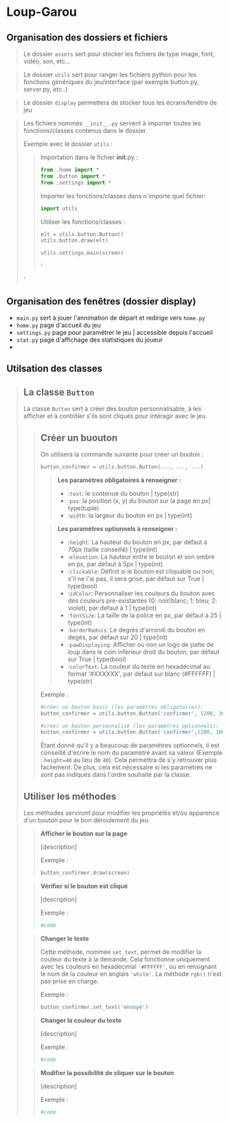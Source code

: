 # Loup-Garou

## Organisation des dossiers et fichiers
> Le dossier `assets` sert pour stocker les fichiers de type image, font, vidéo, son, etc...

> Le dossier `utils` sert pour ranger les fichiers python pour les fonctions génériques du jeu/interface (par exemple button.py, server.py, etc..)

> Le dossier `display` permettera de stocker tous les écrans/fenêtre de jeu

<blockquote>

Les fichiers nommés `__init__.py` servent à importer toutes les fonctions/classes contenus dans le dossier.

Exemple avec le dossier `utils` :

<blockquote>

Importation dans le fichier __init__.py :
```python
from .home import *
from .button import *
from .settings import *
```

Importer les fonctions/classes dans n'importe quel fichier:
```python 
import utils
```

Utiliser les fonctions/classes :
```python
elt = utils.button.Button()
utils.button.draw(elt)

utils.settings.main(screen)
```
'
</blockquote>
'
</blockquote>

## Organisation des fenêtres (dossier display)

* `main.py` sert à jouer l'annimation de départ et redirige vers `home.py`
* `home.py` page d'accueil du jeu
* `settings.py` page pour paramétrer le jeu | accessible depuis l'accueil
* `stat.py` page d'affichage des statistiques du joueur
* 

## Utilsation des classes
<blockquote>

## La classe `Button`
La classe `Button` sert à créer des bouton personnalisable, à les afficher et à contrôler s'ils sont cliqués pour intéragir avec le jeu.
<blockquote>

## Créer un buouton

On utilisera la commande suivante pour créer un bouton :

```python
button_confirmer = utils.button.Button(..., ..., ...)
```
<blockquote>

**Les paramètres obligatoires à renseigner :**

- :`text`: le contenue du bouton | type(str)
- :`pos`: la position (x, y) du bouton sur la page en px| type(tuple)
- :`width`: la largeur du bouton en px  | type(int)
</blockquote>
<blockquote>

**Les paramètres optionnels à renseigner :**

- :`height`: La hauteur du bouton en px, par défaut à 70px (taille conseillé) | type(int)
- :`elevation`: La hauteur entre le bouton et son ombre en px, par défaut à 5px | type(int)
- :`clickable`: Définit si le bouton est cliquable ou non, s'il ne l'ai pas, il sera grisé, par défaut sur True | type(bool)
- :`idColor`: Personnaliser les couleurs du bouton avec des couleurs prè-existantes (0: noir/blanc; 1: bleu; 2: violet), par défaut à 1 | type(int)
- :`fontSize`: La taille de la police en px, par défaut à 25 | type(int)
- :`borderRaduis`: Le degrés d'arrondi du bouton en degés, par défaut sur 20 | type(int)
- :`pawDisplaying`: Afficher ou non un logo de patte de loup dans le coin inférieur droit du bouton, par défaut sur True | type(bool) 
- :`colorText`: La couleur du texte en hexadécimal au format '#XXXXXX', par défaut sur blanc (#FFFFFF) | type(str)
</blockquote>


Exemple :

```python
#créer un bouton basic (les paramètres obligatoires):
button_confirmer = utils.button.Button('confirmer', (200, 300), 250)

#créer un bouton personnalisé (les paramètres optionnels):
button_confirmer = utils.button.Button('confirmer',(200, 100), 300, height=40, clickable=False, elevation=7, idColor=2, fontSize=20, borderRadius=15, pawDisplaying=False, colorText='#F3A8AF')
```

Étant donné qu'il y a beaucoup de paramètres optionnels, il est conseillé d'écrire le nom du paramètre avant sa valeur (Exemple : `height=40` au lieu de `40`). Cela permettra de s'y retrouver plus facilement. De plus, cela est nécessaire si les paramètres ne sont pas indiqués dans l'ordre souhaité par la classe.
</blockquote>

## Utiliser les méthodes

Les méthodes serviront pour modifier les propriétés et/ou apparence d'un bouton pour le bon déroulement du jeu.
<blockquote>

**Afficher le bouton sur la page**

[description]

Exemple :
```python
button_confirmer.draw(screen)
```
</blockquote>
<blockquote>

**Vérifier si le bouton est cliqué**

[description]

Exemple :
```python
#code
```
</blockquote>
<blockquote>

**Changer le texte**

Cette méthode, nommée `set_text`, permet de modifier la couleur du texte à la demande. Cela fonctionne uniquement avec les couleurs en hexadécimal `'#FFFFFF'`, ou en rensignant le nom de la couleur en anglais `'white'`. La méthode `rgb()` n'est pas prise en charge.

Exemple :
```python
button_confirmer.set_text('envoyé')
```
</blockquote>
<blockquote>

**Changer la couleur du texte**

[description]

Exemple :
```python
#code
```
</blockquote>
<blockquote>

**Modifier la possibilité de cliquer sur le bouton**

[description]

Exemple :
```python
#code
```
</blockquote>
</blockquote>
</blockquote>